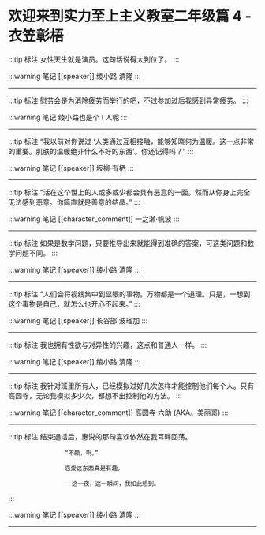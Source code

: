 # 欢迎来到实力至上主义教室二年级篇 4 - 衣笠彰梧

:::tip 标注
女性天生就是演员。这句话说得太到位了。
:::

:::warning 笔记
[[speaker]] 绫小路·清隆
:::

---

:::tip 标注
慰劳会是为消除疲劳而举行的吧，不过参加过后我感到异常疲劳。
:::

:::warning 笔记
绫小路也是个 I 人呢
:::

---

:::tip 标注
“我以前对你说过 ‘人类通过互相接触，能够知晓何为温暖。这一点非常的重要。肌肤的温暖绝非什么不好的东西’。你还记得吗？”
:::

:::warning 笔记
[[speaker]] 坂柳·有栖
:::

---

:::tip 标注
“活在这个世上的人或多或少都会具有恶意的一面。然而从你身上完全无法感到恶意。你简直就是善意的结晶。”
:::

:::warning 笔记
[[character_comment]] 一之濑·帆波
:::

---

:::tip 标注
如果是数学问题，只要推导出来就能得到准确的答案，可这类问题和数学问题不同。
:::

:::warning 笔记
[[speaker]] 绫小路·清隆
:::

---

:::tip 标注
“人们会将视线集中到显眼的事物。万物都是一个道理。只是，一想到这个事物是自己，就怎么也开心不起来。”
:::

:::warning 笔记
[[speaker]] 长谷部·波瑠加
:::

---

:::tip 标注
我也拥有性欲与对异性的兴趣，这点和普通人一样。
:::

:::warning 笔记
[[speaker]] 绫小路·清隆
:::

---

:::tip 标注
我针对班里所有人，已经模拟过好几次怎样才能控制他们每个人。只有高圆寺，无论我模拟多少次，都想不出控制他的方法。
:::

:::warning 笔记
[[character_comment]] 高圆寺·六助 (AKA。美丽哥)
:::

---

:::tip 标注
结束通话后，惠说的那句喜欢依然在我耳畔回荡。

                    “不赖，啊。”

                    恋爱这东西真是有趣。

                    ——这一夜，这一瞬间，我如此想到。
:::

:::warning 笔记
[[speaker]] 绫小路·清隆
:::

---

